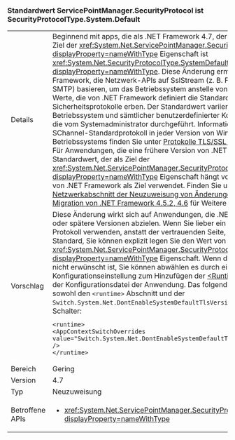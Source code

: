 ### <a name="default-value-of-servicepointmanagersecurityprotocol-is-securityprotocoltypesystemdefault"></a>Standardwert ServicePointManager.SecurityProtocol ist SecurityProtocolType.System.Default

|   |   |
|---|---|
|Details|Beginnend mit apps, die als .NET Framework 4.7, der Standardwert Ziel der <xref:System.Net.ServicePointManager.SecurityProtocol?displayProperty=nameWithType> Eigenschaft ist <xref:System.Net.SecurityProtocolType.SystemDefault?displayProperty=nameWithType>. Diese Änderung ermöglicht .NET Framework, die Netzwerk-APIs auf SslStream (z. B. FTP, HTTPS und SMTP) basieren, um das Betriebssystem anstelle von hartcodierten Werte, die von .NET Framework definiert die Standard-Sicherheitsprotokolle erben. Der Standardwert variiert je nach Betriebssystem und sämtlicher benutzerdefinierter Konfigurationen, die vom Systemadministrator durchgeführt. Informationen für das SChannel-Standardprotokoll in jeder Version von Windows-Betriebssystems finden Sie unter [Protokolle TLS/SSL (Schannel SSP)](https://msdn.microsoft.com/library/windows/desktop/mt808159.aspx). Für Anwendungen, die eine frühere Version von .NET Framework, der Standardwert, der als Ziel der <xref:System.Net.ServicePointManager.SecurityProtocol?displayProperty=nameWithType> Eigenschaft hängt von der Version von .NET Framework als Ziel verwendet. Finden Sie unter der [Netzwerkabschnitt der Neuzuweisung von Änderungen für die Migration von .NET Framework 4.5.2, 4.6](~/docs/framework/migration-guide/retargeting/4.5.2-4.6.md#networking) für Weitere Informationen.|
|Vorschlag|Diese Änderung wirkt sich auf Anwendungen, die .NET Framework 4.7 oder spätere Versionen abzielen. Wenn Sie lieber ein definiertes Protokoll verwenden, anstatt der vertrauenden Seite, auf dem als Standard, Sie können explizit legen Sie den Wert von der <xref:System.Net.ServicePointManager.SecurityProtocol?displayProperty=nameWithType> Eigenschaft. Wenn diese Änderung nicht erwünscht ist, Sie können abwählen es durch eine Konfigurationseinstellung zum Hinzufügen der [ \<Runtime >](~/docs/framework/configure-apps/file-schema/runtime/runtime-element.md) Abschnitt der Konfigurationsdatei der Anwendung. Das folgende Beispiel zeigt sowohl den <code>&lt;runtime&gt;</code> Abschnitt und der <code>Switch.System.Net.DontEnableSystemDefaultTlsVersions</code> opt-Out-Schalter:<pre><code class="language-xml">&lt;runtime&gt;&#13;&#10;&lt;AppContextSwitchOverrides value=&quot;Switch.System.Net.DontEnableSystemDefaultTlsVersions=true&quot; /&gt;&#13;&#10;&lt;/runtime&gt;&#13;&#10;</code></pre>|
|Bereich|Gering|
|Version|4.7|
|Typ|Neuzuweisung|
|Betroffene APIs|<ul><li><xref:System.Net.ServicePointManager.SecurityProtocol?displayProperty=nameWithType></li></ul>|

